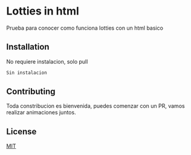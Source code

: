 # Lotties in html

Prueba para conocer como funciona lotties con un html basico

## Installation

No requiere instalacion, solo pull

```bash
Sin instalacion
```

## Contributing

Toda constribucion es bienvenida, puedes comenzar con un PR, vamos realizar animaciones juntos.

## License

[MIT](https://choosealicense.com/licenses/mit/)
